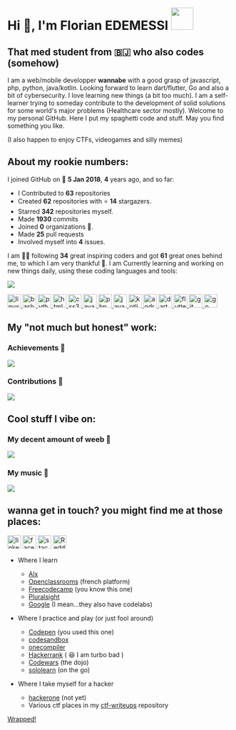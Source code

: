 # Hi 👾, I'm Florian EDEMESSI <img width="50" height="50" src="/sm_logo.png">  
  
##  That med student from 🇧🇯 who also codes (somehow) 

I am a  web/mobile developper **wannabe** with a good grasp of javascript, php, python, java/kotlin.
Looking forward to learn dart/flutter, Go and also a bit of cybersecurity.
I love learning new things (a bit too much). I am a self-learner trying to someday contribute to the development
of solid solutions for some world's major problems (Healthcare sector mostly).
Welcome to my personal GitHub. Here I put my spaghetti code and stuff. 
May you find something you like. 

(I also happen to enjoy CTFs, videogames and silly memes)    
  
## About my rookie numbers:  

I joined GitHub on 📆 **5 Jan 2018**, **4** years ago, and
so far:

- I Contributed to **63** repositories
- Created **62** repositories with ⭐ **14** stargazers.
- Starred **342** repositories myself.
- Made **1930** commits
- Joined **0** organizations 💼.
- Made **25** pull requests 
- Involved myself into **4** issues.

I am 🚶‍♂️ following **34** great inspiring coders and got **61** great ones behind me, to which I am very thankful 💛.
I am Currently learning and working on new things daily, using these coding languages and tools:

<img src="https://github.com/nair0lf32/nair0lf32/blob/main/.cache/nairolf-languages.svg">


<p align="left">
   <a href="https://www.linux.org/" target="_blank"> <img src="https://cdn.jsdelivr.net/gh/devicons/devicon/icons/linux/linux-original.svg" alt="linux" width="30" height="30"/> </a> 
  <a href="https://www.gnu.org/software/bash/" target="_blank"> <img src="https://cdn.jsdelivr.net/gh/devicons/devicon/icons/bash/bash-original.svg" alt="bash" width="30" height="30"/> </a> 
   <a href="https://www.python.org" target="_blank"> <img src="https://raw.githubusercontent.com/devicons/devicon/master/icons/python/python-original.svg" alt="python" width="30" height="30"/> </a> 
   <a href="https://www.w3.org/html/" target="_blank"> <img src="https://raw.githubusercontent.com/devicons/devicon/master/icons/html5/html5-original-wordmark.svg" alt="html5" width="30" height="30"/> </a>
  <a href="https://www.w3schools.com/css/" target="_blank"> <img src="https://raw.githubusercontent.com/devicons/devicon/master/icons/css3/css3-original-wordmark.svg" alt="css3" width="30" height="30"/> </a> 
   <a href="https://developer.mozilla.org/en-US/docs/Web/JavaScript" target="_blank"> <img src="https://raw.githubusercontent.com/devicons/devicon/master/icons/javascript/javascript-original.svg" alt="javascript" width="30" height="30"/> </a>
   <a href="https://www.php.net" target="_blank"> <img src="https://raw.githubusercontent.com/devicons/devicon/master/icons/php/php-original.svg" alt="php" width="30" height="30"/> </a>
  <a href="https://www.java.com" target="_blank"> <img src="https://raw.githubusercontent.com/devicons/devicon/master/icons/java/java-original.svg" alt="java" width="30" height="30"/> </a>  
  <a href="https://kotlinlang.org" target="_blank"> <img src="https://cdn.jsdelivr.net/gh/devicons/devicon/icons/kotlin/kotlin-original.svg" alt="kotlin" width="30" height="30"/> </a>  
  <a href="https://developer.android.com" target="_blank"> <img src="https://raw.githubusercontent.com/devicons/devicon/master/icons/android/android-original-wordmark.svg" alt="android" width="30" height="30"/> </a>
  <a href="https://dart.dev" target="_blank"> <img src="https://cdn.jsdelivr.net/gh/devicons/devicon/icons/dart/dart-original.svg" alt="dart" width="30" height="30"/> </a> 
  <a href="https://flutter.dev" target="_blank"> <img src="https://www.vectorlogo.zone/logos/flutterio/flutterio-icon.svg" alt="flutter" width="30" height="30"/> </a> 
  <a href="https://git-scm.com/" target="_blank"> <img src="https://www.vectorlogo.zone/logos/git-scm/git-scm-icon.svg" alt="git" width="30" height="30"/> </a> 
  <a href="https://golang.org" target="_blank"> <img src="https://raw.githubusercontent.com/devicons/devicon/master/icons/go/go-original.svg" alt="go" width="30" height="30"/> </a> 
</p>

## My "not much but honest" work:

### Achievements 🥇

<img src="https://github.com/nair0lf32/nair0lf32/blob/main/.cache/nairolf-achievements.svg">

### Contributions 🤝

<img src="https://github.com/nair0lf32/nair0lf32/blob/main/.cache/nairolf-contributions.svg">


## Cool stuff I vibe on:

### My decent amount of weeb 🏯 

<img src="https://github.com/nair0lf32/nair0lf32/blob/main/.cache/nairolf-anilist.svg">

### My music 🎵

 <img src="https://github.com/nair0lf32/nair0lf32/blob/main/.cache/nairolf-music.svg">


## wanna get in touch? you might find me at those places:

[<img src='https://www.vectorlogo.zone/logos/linkedin/linkedin-icon.svg' alt='linkedin' height='30'>](https://www.linkedin.com/in/florian-edemessi/)
[<img src='https://www.vectorlogo.zone/logos/facebook/facebook-official.svg' alt='facebook' height='30'>](https://www.facebook.com/FlorianEdemessi)
[<img src='https://www.vectorlogo.zone/logos/stackoverflow/stackoverflow-icon.svg' alt='stackoverflow' height='30'>](https://stackoverflow.com/users/14132197/florian-edemessi) [<img src='https://www.vectorlogo.zone/logos/reddit/reddit-tile.svg' alt='Reddit' height='30'>](https://www.reddit.com/user/florian32edem)

- Where I learn 
  - [Alx](https://www.alxafrica.com/)
  - [Openclassrooms](https://openclassrooms.com/) (french platform)
  - [Freecodecamp](https://www.freecodecamp.org/nairolf) (you know this one)
  - [Pluralsight](https://app.pluralsight.com/profile/florian-edemessi)
  - [Google](https://g.dev/nair0lf32) (I mean...they also have codelabs)
 
- Where I practice and play (or just fool around)
  - [Codepen](https://codepen.io/nair0lf32/) (you used this one)
  - [codesandbox](https://codesandbox.io/u/nairolf32)
  - [onecompiler](https://onecompiler.com)
  - [Hackerrank](https://www.hackerrank.com/nair0lf32) ( :laughing: I am turbo bad )
  - [Codewars](https://www.codewars.com/users/nair0lf32) (the dojo)
  - [sololearn](https://www.sololearn.com/profile/4507307/?ref=app) (on the go)
  
- Where I take myself for a hacker
  - [hackerone](https://hackerone.com/nairolf?type=user) (not yet)
  - Various ctf places in my [ctf-writeups](https://github.com/nair0lf32/ctfs-writeups) repository


[Wrapped!](https://nair0lf32.wrapped.run) 
